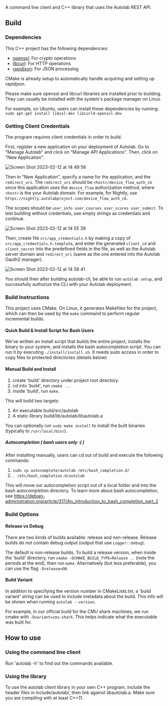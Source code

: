 A command line client and C++ library that uses the Autolab REST API.

## Build

### Dependencies

This C++ project has the following dependencies:

- [openssl](https://www.openssl.org/): For crypto operations
- [libcurl](https://curl.haxx.se/libcurl/): For HTTP operations
- [rapidjson](https://github.com/Tencent/rapidjson): For JSON processing

CMake is already setup to automatically handle acquiring and setting up rapidjson.

Please make sure openssl and libcurl libraries are installed prior to building. They can usually be installed with the system's package manager on Linux.

For example, on Ubuntu, users can install these dependencies by running:  
`sudo apt-get install libssl-dev libcurl4-openssl-dev`

### Getting Client Credentials

The program requires client credentials in order to build.

First, register a new application on your deployment of Autolab. Go to "Manage Autolab" and click on "Manage API Applications". Then, click on "New Application".

![Screen Shot 2023-02-12 at 14 49 56](https://user-images.githubusercontent.com/25730111/218333728-fba04ebb-fea2-437b-abad-4aaae91c9794.png)

Then in "New Application", specify a name for the application, and the `redirect_uri`. The `redirect_uri` should be `<host>/device_flow_auth_cb` since this application uses the `device_flow` authorization method, where `<host>` is the your Autolab domain. For example, for Nightly, use `https://nightly.autolabproject.com/device_flow_auth_cb`.

The scopes should be `user_info user_courses user_scores user_submit`. To test building without credentials, use empty strings as credentials and continue.

![Screen Shot 2023-02-12 at 14 55 39](https://user-images.githubusercontent.com/25730111/218333852-f739cc46-bcb7-44d6-9209-6b049bfbb31c.png)

Then, create file `src/app_credentials.h` by making a copy of `src/app_credentials.h.template`, and enter the generated `client_id` and `client_secret` into the predefined fields in the file, as well as the Autolab server domain and `redirect_uri` (same as the one entered into the Autolab Oauth2 manager).

![Screen Shot 2023-02-12 at 14 58 41](https://user-images.githubusercontent.com/25730111/218334013-f4c2efb5-d98e-4595-bc3b-2fc747f8a299.png)

You should then after building autolab-cli, be able to run `autolab setup`, and successfully authorize the CLI with your Autolab deployment.

### Build Instructions

This project uses CMake. On Linux, it generates Makefiles for the project, which can then be used by the `make` command to perform regular incremental builds.

#### Quick Build & Install Script for Bash Users

We've written an install script that builds the entire project, installs the binary to your system, and installs the bash autocompletion script. You can run it by executing `./install/install.sh`. It needs sudo access in order to copy files to protected directories (details below)

#### Manual Build and Install

1. create 'build' directory under project root directory.
2. cd into 'build', run `cmake ..`.
3. inside 'build', run `make`.

This will build two targets:
1. An executable build/src/autolab
2. A static library build/lib/autolab/libautolab.a

You can optionally run `sudo make install` to install the built binaries (typically to `/usr/local/bin/`).

##### Autocompletion ( bash users only :( )

After installing manually, users can cd out of build and execute the following commands:

1. `sudo cp autocomplete/autolab /etc/bash_completion.d/`
2. `. /etc/bash_completion.d/autolab`

This will move our autocompletion script out of a local folder and into the bash autocompletion directory. To learn more about bash autocompletion, see https://debian-administration.org/article/317/An_introduction_to_bash_completion_part_2

### Build Options

#### Release vs Debug

There are two kinds of builds available: release and non-release. Release builds do not contain debug output (output that use `Logger::debug`).

The default is non-release builds. To build a release version, when inside the 'build' directory, run `cmake -DCMAKE_BUILD_TYPE=Release ..` (note the periods at the end), then run `make`.
Alternatively (but less preferable), you can use the flag `-Drelease=ON`.

#### Build Variant

In addition to specifying the version number in CMakeLists.txt, a 'build variant' string can be used to include metadata about the build. This info will be shown when running `autolab --version`.

For example, in our official build for the CMU shark machines, we run cmake with `-Dvariant=cmu-shark`. This helps indicate what the executable was built for.

## How to use

### Using the command line client

Run 'autolab -h' to find out the commands available.

### Using the library

To use the autolab client library in your own C++ program, include the header files in include/autolab/, then link against libautolab.a. Make sure you are compiling with at least C++11.
